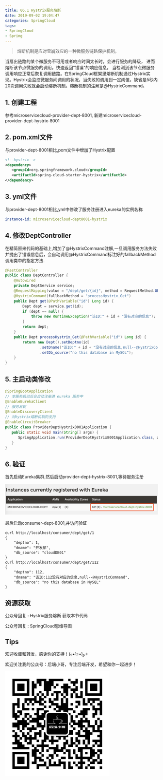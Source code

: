 ```yaml
---
title: 06.1 Hystrix服务熔断
date: 2019-09-02 19:04:47
categories: SpringCloud
tags:
- SpringCloud
- Spring
---
```


> 熔断机制是应对雪崩效应的一种微服务链路保护机制。

<!--more-->

当扇出链路的某个微服务不可用或者响应时间太长时，会进行服务的降级， 进而熔断该节点微服务的调用，快速返回"错误"的响应信息。 当检测到该节点微服务调用响应正常后恢复调用链路。在SpringCloud框架里熔断机制通过Hystrix实现。Hystrix会监控微服务间调用的状况，当失败的调用到一定阈值，缺省是5秒内20次调用失败就会启动熔断机制。熔断机制的注解是@HystrixCommand。 

## 1. 创建工程
参考microservicecloud-provider-dept-8001, 新建microservicecloud-provider-dept-hystrix-8001

## 2. pom.xml文件
与provider-dept-8001相比,pom文件中增加了Hystrix配置
```xml
<!--hystrix-->
<dependency>
   <groupId>org.springframework.cloud</groupId>
   <artifactId>spring-cloud-starter-hystrix</artifactId>
</dependency>
```

## 3. yml文件
与provider-dept-8001相比,yml中修改了服务注册进入eureka的实例名称

```yaml
instance-id: microservicecloud-dept8001-hystrix
```

## 4. 修改DeptController
在精简原来代码的基础上,增加了@HystrixCommand注解,一旦调用服务方法失败并抛出了错误信息后，会自动调用@HystrixCommand标注好的fallbackMethod调用类中的指定方法.

```java
@RestController
public class DeptController {
    @Autowired
    private DeptService service;
    @RequestMapping(value = "/dept/get/{id}", method = RequestMethod.GET)
    @HystrixCommand(fallbackMethod = "processHystrix_Get")
    public Dept get(@PathVariable("id") Long id) {
        Dept dept = service.get(id);
        if (dept == null) {
            throw new RuntimeException("该ID:" + id + "没有对应的信息");
        }
        return dept;
    }
    public Dept processHystrix_Get(@PathVariable("id") Long id) {
        return new Dept().setDeptno(id)
                .setDname("该ID:" + id + "没有对应的信息,null--@HystrixCommand")
                .setDb_source("no this database in MySQL");
    }
}
```

## 5. 主启动类修改
```java
@SpringBootApplication
// 本服务启动后会自动注册进 eureka 服务中
@EnableEurekaClient
// 服务发现
@EnableDiscoveryClient
// 对hystrix熔断机制的支持
@EnableCircuitBreaker
public class ProviderDeptHystrix8001Application {
   public static void main(String[] args) {
      SpringApplication.run(ProviderDeptHystrix8001Application.class, args);
   }
}
```

## 6. 验证
首先启动Eureka集群,然后启动provider-dept-hystrix-8001,等待服务注册

![](https://raw.githubusercontent.com/lujiahao0708/PicRepo/master/blogPic/SpringCloud/%E5%B0%9A%E7%A1%85%E8%B0%B7-SpringCloud%E6%95%99%E7%A8%8B/06.1%20Hystrix%E6%9C%8D%E5%8A%A1%E7%86%94%E6%96%AD/1.png)

最后启动consumer-dept-8001,并访问验证
```jshelllanguage
curl http://localhost/consumer/dept/get/1
{
    "deptno": 1,
    "dname": "开发部",
    "db_source": "cloudDB01"
}
curl http://localhost/consumer/dept/get/112
{
    "deptno": 112,
    "dname": "该ID:112没有对应的信息,null--@HystrixCommand",
    "db_source": "no this database in MySQL"
}
```


## 资源获取
公众号回复 : Hystrix服务熔断 获取本节代码

公众号回复 : SpringCloud思维导图

## Tips
欢迎收藏和转发，感谢你的支持！(๑•̀ㅂ•́)و✧ 

欢迎关注我的公众号：后端小哥，专注后端开发，希望和你一起进步！

![](https://raw.githubusercontent.com/lujiahao0708/PicRepo/master/%E5%85%AC%E4%BC%97%E5%8F%B7%E4%BA%8C%E7%BB%B4%E7%A0%81.jpg)
